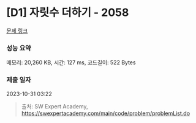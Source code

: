 # [D1] 자릿수 더하기 - 2058 

[문제 링크](https://swexpertacademy.com/main/code/problem/problemDetail.do?contestProbId=AV5QPRjqA10DFAUq) 

### 성능 요약

메모리: 20,260 KB, 시간: 127 ms, 코드길이: 522 Bytes

### 제출 일자

2023-10-31 03:22



> 출처: SW Expert Academy, https://swexpertacademy.com/main/code/problem/problemList.do